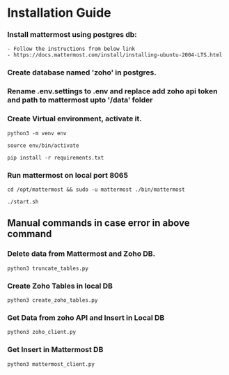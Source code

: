 # Installation Guide

### Install mattermost using postgres db:

    - Follow the instructions from below link
    - https://docs.mattermost.com/install/installing-ubuntu-2004-LTS.html

### Create database named 'zoho' in postgres.

### Rename .env.settings to .env and replace add zoho api token and path to mattermost upto '/data' folder

### Create Virtual environment, activate it.

```
python3 -m venv env
```

```
source env/bin/activate
```

```
pip install -r requirements.txt
```

### Run mattermost on local port 8065

```
cd /opt/mattermost && sudo -u mattermost ./bin/mattermost
```

```
./start.sh
```

## Manual commands in case error in above command

### Delete data from Mattermost and Zoho DB.

```
python3 truncate_tables.py
```

### Create Zoho Tables in local DB

```
python3 create_zoho_tables.py
```

### Get Data from zoho API and Insert in Local DB

```
python3 zoho_client.py
```

### Get Insert in Mattermost DB

```
python3 mattermost_client.py
```

